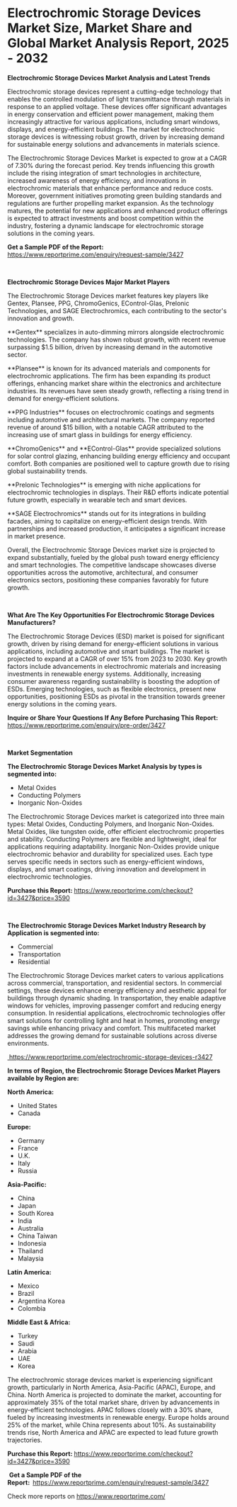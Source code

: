 <p><h1>Electrochromic Storage Devices Market Size, Market Share and Global Market Analysis Report, 2025 - 2032</h1></p><p><strong>Electrochromic Storage Devices Market Analysis and Latest Trends</strong></p>
<p><p>Electrochromic storage devices represent a cutting-edge technology that enables the controlled modulation of light transmittance through materials in response to an applied voltage. These devices offer significant advantages in energy conservation and efficient power management, making them increasingly attractive for various applications, including smart windows, displays, and energy-efficient buildings. The market for electrochromic storage devices is witnessing robust growth, driven by increasing demand for sustainable energy solutions and advancements in materials science.</p><p>The Electrochromic Storage Devices Market is expected to grow at a CAGR of 7.30% during the forecast period. Key trends influencing this growth include the rising integration of smart technologies in architecture, increased awareness of energy efficiency, and innovations in electrochromic materials that enhance performance and reduce costs. Moreover, government initiatives promoting green building standards and regulations are further propelling market expansion. As the technology matures, the potential for new applications and enhanced product offerings is expected to attract investments and boost competition within the industry, fostering a dynamic landscape for electrochromic storage solutions in the coming years.</p></p>
<p><strong>Get a Sample PDF of the Report:&nbsp;</strong> <a href="https://www.reportprime.com/enquiry/request-sample/3427?utm_campaign=3455&utm_medium=2&utm_source=Github&utm_content=ia&utm_term=18032025&utm_id=electrochromic-storage-devices">https://www.reportprime.com/enquiry/request-sample/3427</a></p>
<p>&nbsp;</p>
<p><strong>Electrochromic Storage Devices Major Market Players</strong></p>
<p><p>The Electrochromic Storage Devices market features key players like Gentex, Plansee, PPG, ChromoGenics, EControl-Glas, Prelonic Technologies, and SAGE Electrochromics, each contributing to the sector's innovation and growth.</p><p>**Gentex** specializes in auto-dimming mirrors alongside electrochromic technologies. The company has shown robust growth, with recent revenue surpassing $1.5 billion, driven by increasing demand in the automotive sector.</p><p>**Plansee** is known for its advanced materials and components for electrochromic applications. The firm has been expanding its product offerings, enhancing market share within the electronics and architecture industries. Its revenues have seen steady growth, reflecting a rising trend in demand for energy-efficient solutions.</p><p>**PPG Industries** focuses on electrochromic coatings and segments including automotive and architectural markets. The company reported revenue of around $15 billion, with a notable CAGR attributed to the increasing use of smart glass in buildings for energy efficiency. </p><p>**ChromoGenics** and **EControl-Glas** provide specialized solutions for solar control glazing, enhancing building energy efficiency and occupant comfort. Both companies are positioned well to capture growth due to rising global sustainability trends.</p><p>**Prelonic Technologies** is emerging with niche applications for electrochromic technologies in displays. Their R&D efforts indicate potential future growth, especially in wearable tech and smart devices.</p><p>**SAGE Electrochromics** stands out for its integrations in building facades, aiming to capitalize on energy-efficient design trends. With partnerships and increased production, it anticipates a significant increase in market presence.</p><p>Overall, the Electrochromic Storage Devices market size is projected to expand substantially, fueled by the global push toward energy efficiency and smart technologies. The competitive landscape showcases diverse opportunities across the automotive, architectural, and consumer electronics sectors, positioning these companies favorably for future growth.</p></p>
<p>&nbsp;</p>
<p><strong>What Are The Key Opportunities For Electrochromic Storage Devices Manufacturers?</strong></p>
<p><p>The Electrochromic Storage Devices (ESD) market is poised for significant growth, driven by rising demand for energy-efficient solutions in various applications, including automotive and smart buildings. The market is projected to expand at a CAGR of over 15% from 2023 to 2030. Key growth factors include advancements in electrochromic materials and increasing investments in renewable energy systems. Additionally, increasing consumer awareness regarding sustainability is boosting the adoption of ESDs. Emerging technologies, such as flexible electronics, present new opportunities, positioning ESDs as pivotal in the transition towards greener energy solutions in the coming years.</p></p>
<p><strong>Inquire or Share Your Questions If Any Before Purchasing This Report:</strong> <a href="https://www.reportprime.com/enquiry/pre-order/3427?utm_campaign=3455&utm_medium=2&utm_source=Github&utm_content=ia&utm_term=18032025&utm_id=electrochromic-storage-devices">https://www.reportprime.com/enquiry/pre-order/3427</a></p>
<p>&nbsp;</p>
<p><strong>Market Segmentation</strong></p>
<p><strong>The Electrochromic Storage Devices Market Analysis by types is segmented into:</strong></p>
<p><ul><li>Metal Oxides</li><li>Conducting Polymers</li><li>Inorganic Non-Oxides</li></ul></p>
<p><p>The Electrochromic Storage Devices market is categorized into three main types: Metal Oxides, Conducting Polymers, and Inorganic Non-Oxides. Metal Oxides, like tungsten oxide, offer efficient electrochromic properties and stability. Conducting Polymers are flexible and lightweight, ideal for applications requiring adaptability. Inorganic Non-Oxides provide unique electrochromic behavior and durability for specialized uses. Each type serves specific needs in sectors such as energy-efficient windows, displays, and smart coatings, driving innovation and development in electrochromic technologies.</p></p>
<p><strong>Purchase this Report:&nbsp;</strong><a href="https://www.reportprime.com/checkout?id=3427&price=3590&utm_campaign=3455&utm_medium=2&utm_source=Github&utm_content=ia&utm_term=18032025&utm_id=electrochromic-storage-devices">https://www.reportprime.com/checkout?id=3427&price=3590</a></p>
<p>&nbsp;</p>
<p><strong>The Electrochromic Storage Devices Market Industry Research by Application is segmented into:</strong></p>
<p><ul><li>Commercial</li><li>Transportation</li><li>Residential</li></ul></p>
<p><p>The Electrochromic Storage Devices market caters to various applications across commercial, transportation, and residential sectors. In commercial settings, these devices enhance energy efficiency and aesthetic appeal for buildings through dynamic shading. In transportation, they enable adaptive windows for vehicles, improving passenger comfort and reducing energy consumption. In residential applications, electrochromic technologies offer smart solutions for controlling light and heat in homes, promoting energy savings while enhancing privacy and comfort. This multifaceted market addresses the growing demand for sustainable solutions across diverse environments.</p></p>
<p><a href="https://www.reportprime.com/electrochromic-storage-devices-r3427?utm_campaign=3455&utm_medium=2&utm_source=Github&utm_content=ia&utm_term=18032025&utm_id=electrochromic-storage-devices">&nbsp;https://www.reportprime.com/electrochromic-storage-devices-r3427</a></p>
<p><strong>In terms of Region, the Electrochromic Storage Devices Market Players available by Region are:</strong></p>
<p>
    <p> <strong> North America: </strong>
        <ul>
            <li>United States</li>
            <li>Canada</li>
        </ul>
        </p> 
    <p> <strong> Europe: </strong>
        <ul>
            <li>Germany</li>
            <li>France</li>
            <li>U.K.</li>
            <li>Italy</li>
            <li>Russia</li>
        </ul>
        </p> 
    <p> <strong> Asia-Pacific: </strong>
        <ul>
            <li>China</li>
            <li>Japan</li>
            <li>South Korea</li>
            <li>India</li>
            <li>Australia</li>
            <li>China Taiwan</li>
            <li>Indonesia</li>
            <li>Thailand</li>
            <li>Malaysia</li>
        </ul>
        </p> 
    <p> <strong> Latin America: </strong>
        <ul>
            <li>Mexico</li>
            <li>Brazil</li>
            <li>Argentina Korea</li>
            <li>Colombia</li>
        </ul>
        </p> 
    <p> <strong> Middle East & Africa: </strong>
        <ul>
            <li>Turkey</li>
            <li>Saudi</li>
            <li>Arabia</li>
            <li>UAE</li>
            <li>Korea</li>
        </ul>
    </p>
    </p>
<p><p>The electrochromic storage devices market is experiencing significant growth, particularly in North America, Asia-Pacific (APAC), Europe, and China. North America is projected to dominate the market, accounting for approximately 35% of the total market share, driven by advancements in energy-efficient technologies. APAC follows closely with a 30% share, fueled by increasing investments in renewable energy. Europe holds around 25% of the market, while China represents about 10%. As sustainability trends rise, North America and APAC are expected to lead future growth trajectories.</p></p>
<p><strong>Purchase this Report: </strong><a href="https://www.reportprime.com/checkout?id=3427&price=3590&utm_campaign=3455&utm_medium=2&utm_source=Github&utm_content=ia&utm_term=18032025&utm_id=electrochromic-storage-devices">https://www.reportprime.com/checkout?id=3427&price=3590</a></p>
<p>&nbsp;<strong>Get a Sample PDF of the Report:&nbsp;&nbsp;</strong><a href="https://www.reportprime.com/enquiry/request-sample/3427?utm_campaign=3455&utm_medium=2&utm_source=Github&utm_content=ia&utm_term=18032025&utm_id=electrochromic-storage-devices">https://www.reportprime.com/enquiry/request-sample/3427</a></p>
<p><strong></strong></p>
<p>Check more reports on <a href="https://www.reportprime.com/?utm_campaign=3455&utm_medium=2&utm_source=Github&utm_content=ia&utm_term=18032025&utm_id=electrochromic-storage-devices">https://www.reportprime.com/</a></p>
